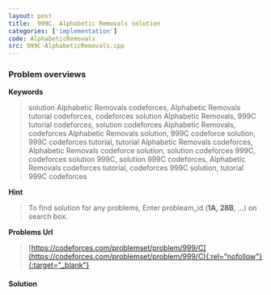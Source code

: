 ```yaml
---
layout: post
title:  999C. Alphabetic Removals solution
categories: ['implementation']
code: AlphabeticRemovals
src: 999C-AlphabeticRemovals.cpp
---
```

### **Problem overviews**

**Keywords**
> solution Alphabetic Removals codeforces, Alphabetic Removals tutorial codeforces, codeforces solution Alphabetic Removals, 999C tutorial codeforces, solution codeforces Alphabetic Removals, codeforces Alphabetic Removals solution, 999C codeforce solution, 999C codeforces tutorial, tutorial Alphabetic Removals codeforces, Alphabetic Removals codeforce solution, solution codeforces 999C, codeforces solution 999C, solution 999C codeforces, Alphabetic Removals codeforces tutorial, codeforces 999C solution, tutorial 999C codeforces

**Hint**
> To find solution for any problems, Enter probleam_id (**1A, 28B**, ...) on search box. 

**Problems Url**
> [https://codeforces.com/problemset/problem/999/C](https://codeforces.com/problemset/problem/999/C){:rel="nofollow"}{:target="_blank"}

#### **Solution**



